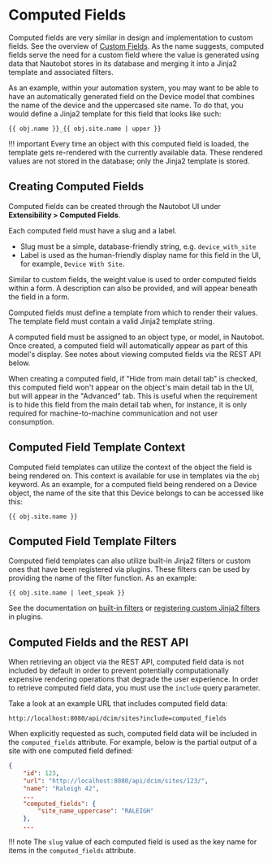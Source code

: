 # Computed Fields

Computed fields are very similar in design and implementation to custom fields. See the overview of [Custom Fields](./custom-fields.md). As the name suggests, computed fields serve the need for a custom field where the value is generated using data that Nautobot stores in its database and merging it into a Jinja2 template and associated filters.

As an example, within your automation system, you may want to be able to have an automatically generated field on the Device model that combines the name of the device and the uppercased site name. To do that, you would define a Jinja2 template for this field that looks like such:

```jinja2
{{ obj.name }}_{{ obj.site.name | upper }}
```

!!! important
    Every time an object with this computed field is loaded, the template gets re-rendered with the currently available data. These rendered values are not stored in the database; only the Jinja2 template is stored.

## Creating Computed Fields

Computed fields can be created through the Nautobot UI under **Extensibility > Computed Fields**.

Each computed field must have a slug and a label.

- Slug must be a simple, database-friendly string, e.g. `device_with_site`
- Label is used as the human-friendly display name for this field in the UI, for example, `Device With Site`.

Similar to custom fields, the weight value is used to order computed fields within a form. A description can also be provided, and will appear beneath the field in a form.

Computed fields must define a template from which to render their values. The template field must contain a valid Jinja2 template string.

A computed field must be assigned to an object type, or model, in Nautobot. Once created, a computed field will automatically appear as part of this model's display. See notes about viewing computed fields via the REST API below.

When creating a computed field, if "Hide from main detail tab" is checked, this computed field won't appear on the object's main detail tab in the UI, but will appear in the "Advanced" tab. This is useful when the requirement is to hide this field from the main detail tab when, for instance, it is only required for machine-to-machine communication and not user consumption.

## Computed Field Template Context

Computed field templates can utilize the context of the object the field is being rendered on. This context is available for use in templates via the `obj` keyword. As an example, for a computed field being rendered on a Device object, the name of the site that this Device belongs to can be accessed like this:

```jinja2
{{ obj.site.name }}
```

## Computed Field Template Filters

Computed field templates can also utilize built-in Jinja2 filters or custom ones that have been registered via plugins. These filters can be used by providing the name of the filter function. As an example:

```jinja2
{{ obj.site.name | leet_speak }}
```

See the documentation on [built-in filters](./template-filters.md) or [registering custom Jinja2 filters](../plugins/development.md#including-jinja2-filters) in plugins.


## Computed Fields and the REST API

When retrieving an object via the REST API, computed field data is not included by default in order to prevent potentially computationally expensive rendering operations that degrade the user experience. In order to retrieve computed field data, you must use the `include` query parameter.

Take a look at an example URL that includes computed field data:

```no-highlight
http://localhost:8080/api/dcim/sites?include=computed_fields
```

When explicitly requested as such, computed field data will be included in the `computed_fields` attribute. For example, below is the partial output of a site with one computed field defined:

```json
{
    "id": 123,
    "url": "http://localhost:8080/api/dcim/sites/123/",
    "name": "Raleigh 42",
    ...
    "computed_fields": {
        "site_name_uppercase": "RALEIGH"
    },
    ...
```

!!! note
    The `slug` value of each computed field is used as the key name for items in the `computed_fields` attribute.
